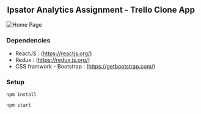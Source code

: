 ##  Ipsator Analytics Assignment - Trello Clone App

![Home Page](https://github.com/Manishsharma203/Ipsator-assignment/blob/master/public/HomePage.png2)

### Dependencies

* ReactJS : (https://reactjs.org/)
* Redux : (https://redux.js.org/)
* CSS framwork - Bootstrap : (https://getbootstrap.com/)

### Setup

```
npm install
```
```
npm start
```
